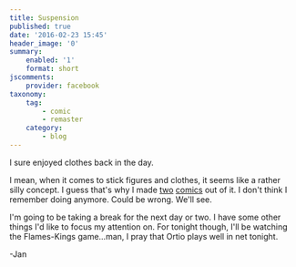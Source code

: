 ```yaml
---
title: Suspension
published: true
date: '2016-02-23 15:45'
header_image: '0'
summary:
    enabled: '1'
    format: short
jscomments:
    provider: facebook
taxonomy:
    tag:
        - comic
        - remaster
    category:
        - blog
---
```


I sure enjoyed clothes back in the day. 

I mean, when it comes to stick figures and clothes, it seems like a rather silly concept. I guess that's why I made [two](http://drifterswithpencils.com/archive/suspension) [comics](http://drifterswithpencils.com/archive/half-naked) out of it. I don't think I remember doing anymore. Could be wrong. We'll see. 

I'm going to be taking a break for the next day or two. I have some other things I'd like to focus my attention on. For tonight though, I'll be watching the Flames-Kings game...man, I pray that Ortio plays well in net tonight. 

-Jan
